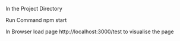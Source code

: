 In the Project Directory 

Run Command npm start 

In Browser load page http://localhost:3000/test to visualise the page 